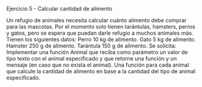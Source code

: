 Ejercicio 5 - Calcular cantidad de alimento

Un refugio de animales necesita calcular cuánto alimento debe comprar para las mascotas. Por el momento solo tienen tarántulas, hamsters, perros y gatos, pero se espera que puedan darle refugio a muchos animales más.
Tienen los siguientes datos:
Perro 10 kg de alimento.
Gato 5 kg de alimento.
Hamster 250 g de alimento.
Tarántula 150 g de alimento.
Se solicita:
Implementar una función Animal que reciba como parámetro un valor de tipo texto con el animal especificado y que retorne una función y un mensaje (en caso que no exista el animal).
Una función para cada animal que calcule la cantidad de alimento en base a la cantidad del tipo de animal especificado.

